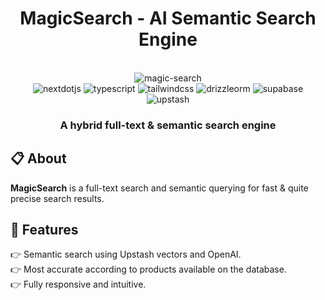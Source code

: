 <div align="center">
  <h1>MagicSearch - AI Semantic Search Engine</h1>
</div>

<div align="center">
  <br /> 
  <img src="https://github.com/user-attachments/assets/a996ce7d-659e-4cf3-a5c8-2725750f3ebb" alt="magic-search" />



  <br />

  <div>
    <img src="https://img.shields.io/badge/-Next_JS-black?style=for-the-badge&logoColor=white&logo=nextdotjs&color=000000" alt="nextdotjs" />
    <img src="https://img.shields.io/badge/-Typescript-black?style=for-the-badge&logoColor=white&logo=typescript&color=3178C6" alt="typescript" />
    <img src="https://img.shields.io/badge/-Tailwind_CSS-black?style=for-the-badge&logoColor=white&logo=tailwindcss&color=06B6D4" alt="tailwindcss" />
    <img src="https://img.shields.io/badge/-drizzleorm-k23E?style=for-the-badge&logoColor=c4f64e&logo=drizzle&color=000000" alt="drizzleorm" />
    <img src="https://img.shields.io/badge/-supabase-k23E?style=for-the-badge&logoColor=3dcd8d&logo=supabase&color=1b1b1a" alt="supabase" />
    <img src="https://img.shields.io/badge/-upstash-k23E?style=for-the-badge&logoColor=00e8a2&logo=upstash&color=000000" alt="upstash" />
  </div>

  <h3 align="center">A hybrid full-text & semantic search engine</h3>
</div>

## 📋 About

**MagicSearch** is a full-text search and semantic querying for fast & quite precise search results.

## 🔋 Features
👉 Semantic search using Upstash vectors and OpenAI. <br />
👉 Most accurate according to products available on the database. <br />
👉 Fully responsive and intuitive. <br />
